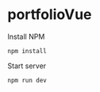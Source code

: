 # portfolioVue

Install NPM
```commandline
npm install
```

Start server
```commandline
npm run dev
```
